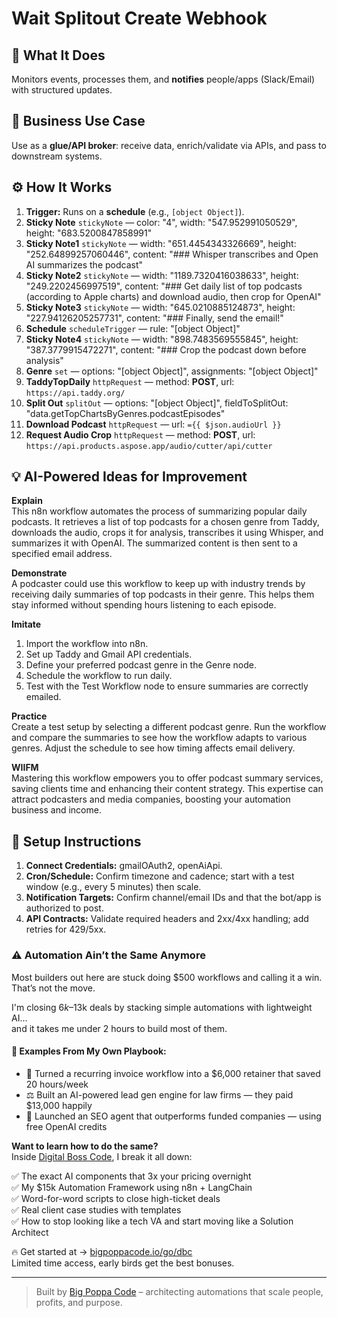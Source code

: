 # Wait Splitout Create Webhook
## 🚀 What It Does
Monitors events, processes them, and **notifies** people/apps (Slack/Email) with structured updates.

## 💼 Business Use Case
Use as a **glue/API broker**: receive data, enrich/validate via APIs, and pass to downstream systems.

## ⚙️ How It Works
1. **Trigger:** Runs on a **schedule** (e.g., `[object Object]`).
2. **Sticky Note** `stickyNote` — color: "4", width: "547.952991050529", height: "683.5200847858991"
3. **Sticky Note1** `stickyNote` — width: "651.4454343326669", height: "252.64899257060446", content: "### Whisper transcribes and Open AI summarizes the podcast"
4. **Sticky Note2** `stickyNote` — width: "1189.7320416038633", height: "249.2202456997519", content: "### Get daily list of top podcasts (according to Apple charts) and download audio, then crop for OpenAI"
5. **Sticky Note3** `stickyNote` — width: "645.0210885124873", height: "227.94126205257731", content: "### Finally, send the email!"
6. **Schedule** `scheduleTrigger` — rule: "[object Object]"
7. **Sticky Note4** `stickyNote` — width: "898.7483569555845", height: "387.3779915472271", content: "### Crop the podcast down before analysis"
8. **Genre** `set` — options: "[object Object]", assignments: "[object Object]"
9. **TaddyTopDaily** `httpRequest` — method: **POST**, url: `https://api.taddy.org/`
10. **Split Out** `splitOut` — options: "[object Object]", fieldToSplitOut: "data.getTopChartsByGenres.podcastEpisodes"
11. **Download Podcast** `httpRequest` — url: `={{ $json.audioUrl }}`
12. **Request Audio Crop** `httpRequest` — method: **POST**, url: `https://api.products.aspose.app/audio/cutter/api/cutter`

## 💡 AI-Powered Ideas for Improvement
**Explain**  
This n8n workflow automates the process of summarizing popular daily podcasts. It retrieves a list of top podcasts for a chosen genre from Taddy, downloads the audio, crops it for analysis, transcribes it using Whisper, and summarizes it with OpenAI. The summarized content is then sent to a specified email address.

**Demonstrate**  
A podcaster could use this workflow to keep up with industry trends by receiving daily summaries of top podcasts in their genre. This helps them stay informed without spending hours listening to each episode.

**Imitate**  
1. Import the workflow into n8n.
2. Set up Taddy and Gmail API credentials.
3. Define your preferred podcast genre in the Genre node.
4. Schedule the workflow to run daily.
5. Test with the Test Workflow node to ensure summaries are correctly emailed.

**Practice**  
Create a test setup by selecting a different podcast genre. Run the workflow and compare the summaries to see how the workflow adapts to various genres. Adjust the schedule to see how timing affects email delivery.

**WIIFM**  
Mastering this workflow empowers you to offer podcast summary services, saving clients time and enhancing their content strategy. This expertise can attract podcasters and media companies, boosting your automation business and income.

## 🔧 Setup Instructions
1. **Connect Credentials:** gmailOAuth2, openAiApi.
2. **Cron/Schedule:** Confirm timezone and cadence; start with a test window (e.g., every 5 minutes) then scale.
3. **Notification Targets:** Confirm channel/email IDs and that the bot/app is authorized to post.
4. **API Contracts:** Validate required headers and 2xx/4xx handling; add retries for 429/5xx.

### ⚠️ Automation Ain’t the Same Anymore

Most builders out here are stuck doing $500 workflows and calling it a win.  
That’s not the move.  

I'm closing $6k–$13k deals by stacking simple automations with lightweight AI...  
and it takes me under 2 hours to build most of them.

#### 🧠 Examples From My Own Playbook:
- 🔁 Turned a recurring invoice workflow into a $6,000 retainer that saved 20 hours/week  
- ⚖️ Built an AI-powered lead gen engine for law firms — they paid $13,000 happily  
- 🚀 Launched an SEO agent that outperforms funded companies — using free OpenAI credits  

**Want to learn how to do the same?**  
Inside [Digital Boss Code](https://bigpoppacode.io/go/dbc), I break it all down:

✅ The exact AI components that 3x your pricing overnight  
✅ My $15k Automation Framework using n8n + LangChain  
✅ Word-for-word scripts to close high-ticket deals  
✅ Real client case studies with templates  
✅ How to stop looking like a tech VA and start moving like a Solution Architect  

🔥 Get started at → [bigpoppacode.io/go/dbc](https://bigpoppacode.io/go/dbc)  
Limited time access, early birds get the best bonuses.

---
> Built by [Big Poppa Code](https://bigpoppacode.io) – architecting automations that scale people, profits, and purpose.

